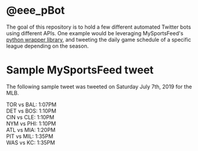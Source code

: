 # @eee_pBot
The goal of this repository is to hold a few different automated Twitter bots using different APIs. One example would be leveraging MySportsFeed's [python wrapper library](https://github.com/MySportsFeeds/mysportsfeeds-python), and tweeting the daily game schedule of a specific league depending on the season. <br/>


# Sample MySportsFeed tweet
The following sample tweet was tweeted on Saturday July 7th, 2019 for the MLB.
<br/>

TOR vs BAL: 1:07PM<br/>
DET vs BOS: 1:10PM<br/>
CIN vs CLE: 1:10PM<br/>
NYM vs PHI: 1:10PM<br/>
ATL vs MIA: 1:20PM<br/>
PIT vs MIL: 1:35PM<br/>
WAS vs KC: 1:35PM<br/>
